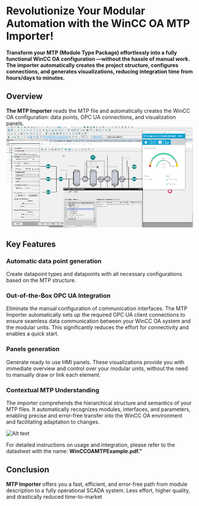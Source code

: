 # Revolutionize Your Modular Automation with the WinCC OA MTP Importer!
**Transform your MTP (Module Type Package) effortlessly into a fully functional WinCC OA configuration —without the hassle of manual work. The importer automatically creates the project structure, configures connections, and generates visualizations, reducing integration time from hours/days to minutes.**

## Overview
**The MTP Importer** reads the MTP file and automatically creates the WinCC OA configuration: data points, OPC UA connections, and visualization panels.
![Alt text](images/post.png)
## Key Features
### Automatic data point generation
Create datapoint types and datapoints with all necessary configurations based on the MTP structure.

### Out-of-the-Box OPC UA Integration
Eliminate the manual configuration of communication interfaces. The MTP Importer automatically sets up the required OPC UA client connections to ensure seamless data communication between your WinCC OA system and the modular units. This significantly reduces the effort for connectivity and enables a quick start.

### Panels generation
Generate ready to use HMI panels. These visualizations provide you with immediate overview and control over your modular units, without the need to manually draw or link each element.

### Contextual MTP Understanding
The importer comprehends the hierarchical structure and semantics of your MTP files. It automatically recognizes modules, interfaces, and parameters, enabling precise and error-free transfer into the WinCC OA environment and facilitating adaptation to changes.

![Alt text](images/gif.gif)

For detailed instructions on usage and integration, please refer to the datasheet with the name: **WinCCOAMTPExample.pdf.”**

## Conclusion
**MTP Importer** offers you a fast, efficient, and error-free path from module description to a fully operational SCADA system. Less effort, higher quality, and drastically reduced time-to-market